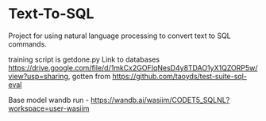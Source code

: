# Text-To-SQL
Project for using natural language processing to convert text to SQL commands.

training script is getdone.py
Link to databases https://drive.google.com/file/d/1mkCx2GOFIqNesD4y8TDAO1yX1QZORP5w/view?usp=sharing, gotten from https://github.com/taoyds/test-suite-sql-eval

Base model wandb run - https://wandb.ai/wasiim/CODET5_SQLNL?workspace=user-wasiim

